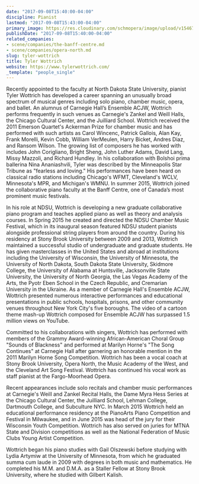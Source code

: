 ```yaml
---
date: "2017-09-08T15:40:00-04:00"
discipline: Pianist
lastmod: "2017-09-08T15:43:00-04:00"
primary_image: https://res.cloudinary.com/schmopera/image/upload/v1546742380/media/2019/01/TylerWottrich.jpg
publishDate: "2017-09-08T15:40:00-04:00"
related_companies:
- scene/companies/the-banff-centre.md
- scene/companies/opera-north.md
slug: tyler-wottrich
title: Tyler Wottrich
website: https://www.tylerwottrich.com/
_template: "people_single"
---
```

Recently appointed to the faculty at North Dakota State University, pianist Tyler Wottrich has developed a career spanning an unusually broad spectrum of musical genres including solo piano, chamber music, opera, and ballet. An alumnus of Carnegie Hall’s Ensemble ACJW, Wottrich performs frequently in such venues as Carnegie's Zankel and Weill Halls, the Chicago Cultural Center, and the Juilliard School. Wottrich received the 2011 Emerson Quartet's Ackerman Prize for chamber music and has performed with such artists as Carol Wincenc, Patrick Gallois, Alan Kay, Frank Morelli, Kevin Cobb, William VerMeulen, Harry Bicket, Andres Diaz, and Ransom Wilson. The growing list of composers he has worked with includes John Corigliano, Bright Sheng, John Luther Adams, David Lang, Missy Mazzoli, and Richard Hundley. In his collaboration with Bolshoi prima ballerina Nina Ananiashvili, Tyler was described by the Minneapolis Star Tribune as "fearless and loving." His performances have been heard on classical radio stations including Chicago's WFMT, Cleveland's WCLV, Minnesota's MPR, and Michigan's WMNU. In summer 2015, Wottrich joined the collaborative piano faculty at the Banff Centre, one of Canada’s most prominent music festivals.
 
In his role at NDSU, Wottrich is developing a new graduate collaborative piano program and teaches applied piano as well as theory and analysis courses. In Spring 2015 he created and directed the NDSU Chamber Music Festival, which in its inaugural season featured NDSU student pianists alongside professional string players from around the country. During his residency at Stony Brook University between 2009 and 2013, Wottrich maintained a successful studio of undergraduate and graduate students. He has given masterclasses in the United States and abroad at institutions including the University of Wisconsin, the University of Minnesota, the University of North Dakota, South Dakota State University, Skidmore College, the University of Alabama at Huntsville, Jacksonville State University, the University of North Georgia, the Las Vegas Academy of the Arts, the Pyotr Eben School in the Czech Republic, and Cremarian University in the Ukraine. As a member of Carnegie Hall's Ensemble ACJW, Wottrich presented numerous interactive performances and educational presentations in public schools, hospitals, prisons, and other community venues throughout New York City's five boroughs. The video of a cartoon theme mash-up Wottrich composed for Ensemble ACJW has surpassed 1.5 million views on YouTube.

Committed to his collaborations with singers, Wottrich has performed with members of the Grammy Award-winning African-American Choral Group "Sounds of Blackness" and performed at Marilyn Horne's "The Song Continues" at Carnegie Hall after garnering an honorable mention in the 2011 Marilyn Horne Song Competition. Wottrich has been a vocal coach at Stony Brook University, Opera North, the Music Academy of the West, and the Cleveland Art Song Festival. Wottrich has continued his vocal work as staff pianist at the Fargo-Moorhead Opera.

Recent appearances include solo recitals and chamber music performances at Carnegie's Weill and Zankel Recital Halls, the Dame Myra Hess Series at the Chicago Cultural Center, the Juilliard School, Lehman College, Dartmouth College, and Subculture NYC. In March 2015 Wottrich held an educational performance residency at the PianoArts Piano Competition and Festival in Milwaukee, and in June 2015 was head of the jury for their Wisconsin Youth Competition. Wottrich has also served on juries for MTNA State and Division competitions as well as the National Federation of Music Clubs Young Artist Competition.
 
Wottrich began his piano studies with Gail Olszewski before studying with Lydia Artymiw at the University of Minnesota, from which he graduated summa cum laude in 2009 with degrees in both music and mathematics. He completed his M.M. and D.M.A. as a Staller Fellow at Stony Brook University, where he studied with Gilbert Kalish.